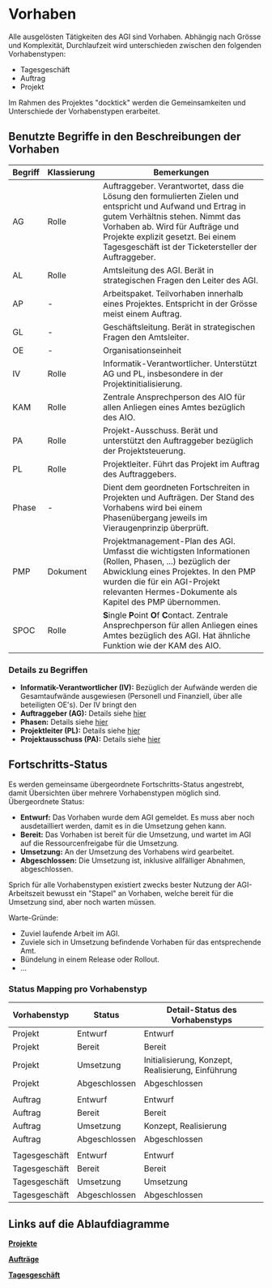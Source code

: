 # Vorhaben

Alle ausgelösten Tätigkeiten des AGI sind Vorhaben. Abhängig nach Grösse und Komplexität, Durchlaufzeit wird
unterschieden zwischen den folgenden Vorhabenstypen:
* Tagesgeschäft
* Auftrag
* Projekt

Im Rahmen des Projektes "docktick" werden die Gemeinsamkeiten und Unterschiede der Vorhabenstypen erarbeitet.

## Benutzte Begriffe in den Beschreibungen der Vorhaben

|Begriff|Klassierung|Bemerkungen|
|---|---|---|
|AG|Rolle|Auftraggeber. Verantwortet, dass die Lösung den formulierten Zielen und entspricht und Aufwand und Ertrag in gutem Verhältnis stehen. Nimmt das Vorhaben ab. Wird für Aufträge und Projekte explizit gesetzt. Bei einem Tagesgeschäft ist der Ticketersteller der Auftraggeber.| 
|AL|Rolle|Amtsleitung des AGI. Berät in strategischen Fragen den Leiter des AGI.|
|AP|-|Arbeitspaket. Teilvorhaben innerhalb eines Projektes. Entspricht in der Grösse meist einem Auftrag.|
|GL|-|Geschäftsleitung. Berät in strategischen Fragen den Amtsleiter.|
|OE|-|Organisationseinheit|
|IV|Rolle|Informatik-Verantwortlicher. Unterstützt AG und PL, insbesondere in der Projektinitialisierung.|
|KAM|Rolle|Zentrale Ansprechperson des AIO für allen Anliegen eines Amtes bezüglich des AIO.|
|PA|Rolle|Projekt-Ausschuss. Berät und unterstützt den Auftraggeber bezüglich der Projektsteuerung.|
|PL|Rolle|Projektleiter. Führt das Projekt im Auftrag des Auftraggebers.| 
|Phase|-|Dient dem geordneten Fortschreiten in Projekten und Aufträgen. Der Stand des Vorhabens wird bei einem Phasenübergang jeweils im Vieraugenprinzip überprüft.|
|PMP|Dokument|Projektmanagement-Plan des AGI. Umfasst die wichtigsten Informationen (Rollen, Phasen, ...) bezüglich der Abwicklung eines Projektes. In den PMP wurden die für ein AGI-Projekt relevanten Hermes-Dokumente als Kapitel des PMP übernommen.|
|SPOC|Rolle|**S**ingle **P**oint **O**f **C**ontact. Zentrale Ansprechperson für allen Anliegen eines Amtes bezüglich des AGI. Hat ähnliche Funktion wie der KAM des AIO.|

### Details zu Begriffen

* **Informatik-Verantwortlicher (IV):** Bezüglich der Aufwände werden die Gesamtaufwände ausgewiesen (Personell und Finanziell, über alle beteiligten OE's). Der IV bringt den 
* **Auftraggeber (AG):** Details siehe [hier](https://www.hermes.admin.ch/de/projektmanagement/verstehen/rollen/auftraggeber.html)
* **Phasen:** Details siehe [hier](https://www.hermes.admin.ch/de/projektmanagement/verstehen/phasen-und-meilensteine.html)
* **Projektleiter (PL):** Details siehe [hier](https://www.hermes.admin.ch/de/projektmanagement/verstehen/rollen/projektleiter.html)
* **Projektausschuss (PA):** Details siehe [hier](https://www.hermes.admin.ch/bva/de/onlinepublikation/index.xhtml?element=rolle_projektausschussmitglied.html)

## Fortschritts-Status

Es werden gemeinsame übergeordnete Fortschritts-Status angestrebt, damit Übersichten über mehrere Vorhabenstypen möglich sind. Übergeordnete Status:
* **Entwurf:** Das Vorhaben wurde dem AGI gemeldet. Es muss aber noch ausdetailliert werden, damit es in die Umsetzung gehen kann.
* **Bereit:** Das Vorhaben ist bereit für die Umsetzung, und wartet im AGI auf die Ressourcenfreigabe für die Umsetzung.
* **Umsetzung:** An der Umsetzung des Vorhabens wird gearbeitet.
* **Abgeschlossen:** Die Umsetzung ist, inklusive allfälliger Abnahmen, abgeschlossen.

Sprich für alle Vorhabenstypen existiert zwecks bester Nutzung der AGI-Arbeitszeit bewusst ein "Stapel" an Vorhaben, 
welche bereit für die Umsetzung sind, aber noch warten müssen.

Warte-Gründe:
* Zuviel laufende Arbeit im AGI.
* Zuviele sich in Umsetzung befindende Vorhaben für das entsprechende Amt.
* Bündelung in einem Release oder Rollout.
* ... 

### Status Mapping pro Vorhabenstyp

|Vorhabenstyp|Status|Detail-Status des Vorhabenstyps|
|---|---|---|
|Projekt|Entwurf|Entwurf|
|Projekt|Bereit|Bereit|
|Projekt|Umsetzung|Initialisierung, Konzept, Realisierung, Einführung|
|Projekt|Abgeschlossen|Abgeschlossen|
| | | |
|Auftrag|Entwurf|Entwurf|
|Auftrag|Bereit|Bereit|
|Auftrag|Umsetzung|Konzept, Realisierung|
|Auftrag|Abgeschlossen|Abgeschlossen|
| | | |
|Tagesgeschäft|Entwurf|Entwurf|
|Tagesgeschäft|Bereit|Bereit|
|Tagesgeschäft|Umsetzung|Umsetzung|
|Tagesgeschäft|Abgeschlossen|Abgeschlossen|

## Links auf die Ablaufdiagramme

[**Projekte**](projekt.md)

[**Aufträge**](auftraege.md)

[**Tagesgeschäft**](tagesgeschaeft.md)


